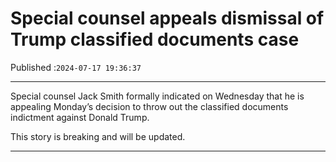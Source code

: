 # Special counsel appeals dismissal of Trump classified documents case

Published :`2024-07-17 19:36:37`

---

Special counsel Jack Smith formally indicated on Wednesday that he is appealing Monday’s decision to throw out the classified documents indictment against Donald Trump.

This story is breaking and will be updated.

---

